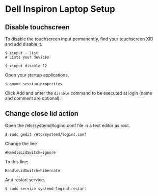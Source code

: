 # Dell Inspiron Laptop Setup

## Disable touchscreen

To disable the touchscreen input permanently, find your touchscreen XID and
add disable it.

```
$ xinput --list
# Lists your devices

$ xinput disable 12
```

Open your startup applications.

```
$ gnome-session-properties
```

Click Add and enter the `disable` command to be executed at login (name and comment are optional).

## Change close lid action

Open the /etc/systemd/logind.conf file in a text editor as root.

```
$ sudo gedit /etc/systemd/logind.conf
```

Change the line

```
#HandleLidSwitch=ignore
```

To this line:

```
HandleLidSwitch=hibernate
```

And restart service.

```
$ sudo service systemd-logind restart
```

